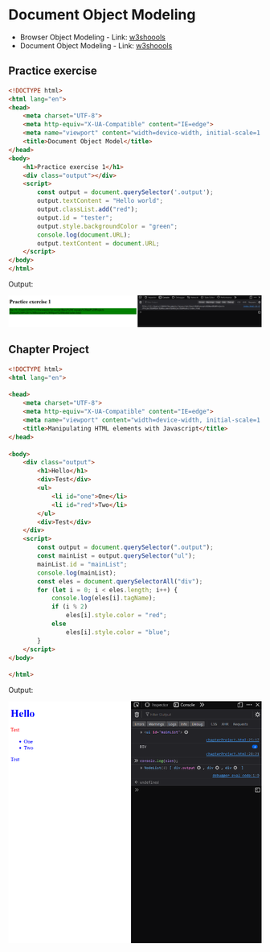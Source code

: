 # Document Object Modeling
- Browser Object Modeling - Link: [w3shoools](https://www.w3schools.com/js/js_window.asp)
- Document Object Modeling - Link: [w3shoools](https://www.w3schools.com/js/js_htmldom.asp)

## Practice exercise
```html
<!DOCTYPE html>
<html lang="en">
<head>
    <meta charset="UTF-8">
    <meta http-equiv="X-UA-Compatible" content="IE=edge">
    <meta name="viewport" content="width=device-width, initial-scale=1.0">
    <title>Document Object Model</title>
</head>
<body>
    <h1>Practice exercise 1</h1>
    <div class="output"></div>
    <script>
        const output = document.querySelector('.output');
        output.textContent = "Hello world";
        output.classList.add("red");
        output.id = "tester";
        output.style.backgroundColor = "green";
        console.log(document.URL);
        output.textContent = document.URL;
    </script>
</body>
</html>
```
Output:

![Practice exercise](./assets/practice%20exercise.png)

## Chapter Project
```html
<!DOCTYPE html>
<html lang="en">

<head>
    <meta charset="UTF-8">
    <meta http-equiv="X-UA-Compatible" content="IE=edge">
    <meta name="viewport" content="width=device-width, initial-scale=1.0">
    <title>Manipulating HTML elements with Javascript</title>
</head>

<body>
    <div class="output">
        <h1>Hello</h1>
        <div>Test</div>
        <ul>
            <li id="one">One</li>
            <li id="red">Two</li>
        </ul>
        <div>Test</div>
    </div>
    <script>
        const output = document.querySelector(".output");
        const mainList = output.querySelector("ul");
        mainList.id = "mainList";
        console.log(mainList);
        const eles = document.querySelectorAll("div");
        for (let i = 0; i < eles.length; i++) {
            console.log(eles[i].tagName);
            if (i % 2)
                eles[i].style.color = "red";
            else
                eles[i].style.color = "blue";
        }
    </script>
</body>

</html>
```
Output:

![Chapter Project](./assets/Chapter%20project.png)
